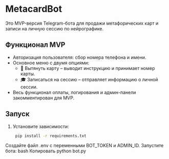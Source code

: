 # MetacardBot

Это MVP-версия Telegram-бота для продажи метафорических карт и записи на личную сессию по нейрографике.

## Функционал MVP
- Авторизация пользователя: сбор номера телефона и имени.
- Основное меню с двумя опциями:
  - 🔮 Вытянуть карту – выводит инструкцию и принимает номер карты.
  - 🎓 Записаться на сессию – отправляет информацию о личной сессии.
- Весь функционал оплаты, логирования и админ-панели закомментирован для MVP.

## Запуск
1. Установите зависимости:
   ```bash
    pip install -r requirements.txt
Создайте файл .env с переменными BOT_TOKEN и ADMIN_ID.
Запустите бота:
bash
Копировать
python bot.py
